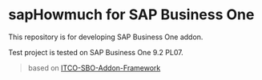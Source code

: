 # **sapHowmuch** for SAP Business One

This repository is for developing SAP Business One addon.

Test project is tested on SAP Business One 9.2 PL07.

> based on [ITCO-SBO-Addon-Framework](https://github.com/ITCompaniet/ITCO-SBO-Addon-Framework)
